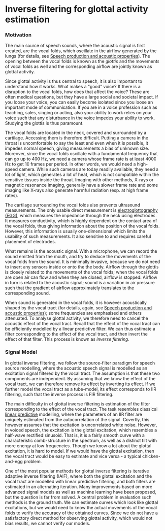 # Inverse filtering for glottal activity estimation

<div class="contentLayout2">

<div class="columnLayout two-equal" layout="two-equal">

<div class="cell normal" data-type="normal">

<div class="innerCell">

### Motivation

The main source of speech sounds, where the acoustic signal is first
created, are the vocal folds, which oscillate in the airflow generated
by the lungs (for details, see [Speech production and acoustic
properties](Speech_production_and_acoustic_properties)). The opening
between the vocal folds is known as the *glottis* and the movements of
vocal folds as well and the corresponding airflow are jointly known as
glottal activity.

Since glottal activity is thus central to speech, it is also important
to understand how it works. What makes a "good" voice? If there is a
disruption to the vocal folds, how does that affect the voice? These are
often medical questions, but they have a large social and societal
impact. If you loose your voice, you can easily become isolated since
you loose an important mode of communication. If you are in a voice
profession such as teaching, sales, singing or acting, also your ability
to work relies on your voice such that any disturbance in the voice
impedes your ability to work. Studying the glottis is thus paramount.

The vocal folds are located in the neck, covered and surrounded by a
cartilage. Accessing them is therefore difficult. Putting a camera in
the throat is uncomfortable to say the least and even when it is
possible, it impedes normal speech, giving measurements a bias of
unknown size. Moreover, since the vocal folds oscillate with a
fundamental frequency that can go up to 400 Hz, we need a camera whose
frame rate is at least 4000 Hz to get 10 frames per period. In other
words, we would need a high-speed camera. While such cameras are today
readily available, they need a lot of light, which generates a lot of
heat, which is not compatible within the sensitive tissues inside the
throat. Imaging with other methods, X-rays or magnetic resonance
imaging, generally have a slower frame rate and some imaging like X-rays
also generate harmful radiation (esp. at high frame rates).

The cartilage surrounding the vocal folds also prevents ultrasound
measurements. The only usable direct measurement is [electroglottography
(EGG)](https://en.wikipedia.org/wiki/Electroglottograph), which measures
the impedance through the neck using electrodes. It measures
conductivity, which is highly dependent on the contact area of the vocal
folds, thus giving information about the position of the vocal folds.
However, this information is usually one-dimensional which limits the
usability of such measurements. It also sensitive to and requires
careful placement of electrodes.

What remains is the acoustic signal. With a microphone, we can record
the sound emitted from the mouth, and try to deduce the movements of the
vocal folds from the sound. It is minimally invasive, because we do not
need to insert any sensors inside or onto the the body. Airflow through
the glottis is closely related to the movements of the vocal folds; when
the vocal folds are open air can flow and when they are closed, airflow
is stopped. Airflow in turn is related to the acoustic signal; sound is
a variation in air pressure such that the gradient of airflow
approximately translates to the corresponding sound.

When sound is generated in the vocal folds, it is however acoustically
shaped by the vocal tract (for details, again, see [Speech production
and acoustic properties](Speech_production_and_acoustic_properties));
some frequencies are emphasised and others attenuated. To analyse
glottal activity, we therefore need to cancel the acoustic effect of the
vocal tract. Recall that the effect of the vocal tract can be
efficiently modelled by a linear predictive filter. We can thus estimate
a filter corresponding to the effect of the vocal tract, and then invert
the effect of that filter. This process is known as *inverse filtering*.

</div>

</div>

<div class="cell normal" data-type="normal">

<div class="innerCell">

  

</div>

</div>

</div>

<div class="columnLayout two-equal" layout="two-equal">

<div class="cell normal" data-type="normal">

<div class="innerCell">

### Signal Model

In glottal inverse filtering, we follow the source-filter paradigm for
speech source modelling, where the acoustic speech signal is modelled as
an excitation signal filtered by the vocal tract. The assumption is that
these two components are independent. By assuming that we know the
effect of the vocal tract, we can therefore remove its effect by
inverting its effect. If we further model the vocal tract as a
tube-model, its effect corresponds to IIR filtering, such that the
inverse process is FIR filtering.

The main difficulty in of glottal inverse filtering is estimation of the
filter corresponding to the effect of the vocal tract. The task
resembles classical [linear predictive](Linear_prediction) modelling,
where the parameters of an IIR filter are uniquely estimated from the
autocorrelation of the signal. Covertly, this however assumes that the
excitation is uncorrelated white noise. However, in voiced speech, the
excitation is the glottal excitation, which resembles a half-wave
rectified sinusoid. That is, it is a fairly smooth curve with a
characteristic comb-structure in the spectrum, as well as a distinct
tilt with more energy at low frequencies. Though we know a lot about the
glottal excitation, it is hard to model. If we would have the glottal
excitation, then the vocal tract would be easy to estimate and vice
versa - a typical chicken-and-egg problem.

One of the most popular methods for glottal inverse filtering is
iterative adaptive inverse filtering (IAIF), where both the glottal
excitation and the vocal tract are modelled with linear predictive
filtering, and both filters are estimated in an alternating iteration.
Many improvements based on more advanced signal models as well as
machine learning have been proposed, but the question is far from
solved. A central problem in evaluation such methods is the ground
truth. We can estimate curves which look like glottal excitations, but
we would need to know the actual movements of the vocal folds to verify
the accuracy of the obtained curves. Since we do not have a satisfactory
direct method for observing glottal activity, which would not bias
results, we cannot verify our models.

</div>

</div>

<div class="cell normal" data-type="normal">

<div class="innerCell">

  

</div>

</div>

</div>

</div>
